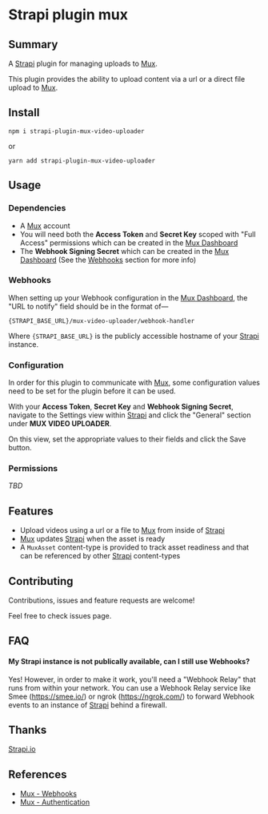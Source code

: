 # Strapi plugin mux

## Summary

A [Strapi](https://strapi.io/) plugin for managing uploads to [Mux](https://mux.com).

This plugin provides the ability to upload content via a url or a direct file upload to [Mux](https://mux.com).

## Install

```
npm i strapi-plugin-mux-video-uploader
```

or

```
yarn add strapi-plugin-mux-video-uploader
```

## Usage

### Dependencies

- A [Mux](https://mux.com) account
- You will need both the **Access Token** and **Secret Key** scoped with "Full Access" permissions which can be created in the [Mux Dashboard](https://dashboard.mux.com/settings/access-tokens)
- The **Webhook Signing Secret** which can be created in the [Mux Dashboard](https://dashboard.mux.com/settings/webhooks) (See the [Webhooks](#Webhooks) section for more info)

### Webhooks

When setting up your Webhook configuration in the [Mux Dashboard](https://dashboard.mux.com/settings/webhooks), the "URL to notify" field should be in the format of—

```
{STRAPI_BASE_URL}/mux-video-uploader/webhook-handler
```

Where `{STRAPI_BASE_URL}` is the publicly accessible hostname of your [Strapi](https://strapi.io/) instance.

### Configuration

In order for this plugin to communicate with [Mux](https://mux.com), some configuration values need to be set for the plugin before it can be used.

With your **Access Token**, **Secret Key** and **Webhook Signing Secret**, navigate to the Settings view within [Strapi](https://strapi.io/) and click the "General" section under **MUX VIDEO UPLOADER**.

On this view, set the appropriate values to their fields and click the Save button.

### Permissions

*TBD*

## Features

- Upload videos using a url or a file to [Mux](https://mux.com) from inside of [Strapi](https://strapi.io/)
- [Mux](https://mux.com) updates [Strapi](https://strapi.io/) when the asset is ready
- A `MuxAsset` content-type is provided to track asset readiness and that can be referenced by other [Strapi](https://strapi.io/) content-types

## Contributing
Contributions, issues and feature requests are welcome!

Feel free to check issues page.

## FAQ

#### My Strapi instance is not publically available, can I still use Webhooks?

Yes!  However, in order to make it work, you'll need a "Webhook Relay" that runs from within your network.  You can use a Webhook Relay service like Smee (https://smee.io/) or ngrok (https://ngrok.com/) to forward Webhook events to an instance of [Strapi](https://strapi.io/) behind a firewall.

## Thanks

[Strapi.io](https://strapi.io/)

## References

- [Mux - Webhooks](https://docs.mux.com/docs/webhooks)
- [Mux - Authentication](https://docs.mux.com/docs/authentication)
